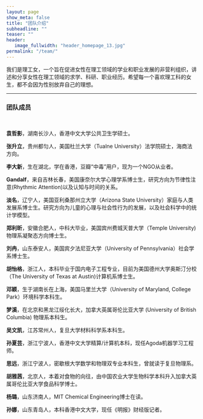 ```yaml
---
layout: page
show_meta: false
title: "团队介绍"
subheadline: ""
teaser: ""
header:
   image_fullwidth: "header_homepage_13.jpg"
permalink: "/team/"
---
```


我们是理工女，一个旨在促进女性在理工领域的学业和职业发展的非营利组织，讲述和分享女性在理工领域的求学、科研、职业经历。希望每一个喜欢理工科的女生，都不会因为性别放弃自己的理想。

- - -

### 团队成员

<br/>

**袁哲影**，湖南长沙人，香港中文大学公共卫生学硕士。

**张升立**，贵州都匀人，美国杜兰大学（Tualne University）法学院硕士，海商法方向。

**李大新**，生在湖北，学在香港，豆瓣“中毒”用户，现为一个NGO从业者。

**Gandalf**，来自吉林长春，美国康奈尔大学心理学系博士生，研究方向为节律性注意(Rhythmic Attention)以及认知与时间的关系。

**淡名**，辽宁人，美国亚利桑那州立大学（Arizona State University）家庭与人类发展系博士生。研究方向为儿童的心理与社会性行为的发展，以及社会科学中的统计学模型。

**郑利昕**，安徽合肥人，中科大毕业，美国宾州费城天普大学（Temple University) 物理系凝聚态方向博士生。

**刘冉**，山东泰安人，美国宾夕法尼亚大学（University of Pennsylvania）社会学系博士生。

**胡怡格**，浙江人，本科毕业于国内电子工程专业，目前为美国德州大学奥斯汀分校（The University of Texas at Austin)计算机系博士生。

**邓颖**，生于湖南长在上海，美国马里兰大学（University of Maryland, College Park）环境科学本科生。

**梦溪**，在北京和黑龙江绥化长大，加拿大英属哥伦比亚大学 (University of British Columbia) 物理系本科生。

**吴文凯**，江苏常州人，复旦大学材料科学系本科生。

**孙夏芸**，浙江宁波人，香港中文大学精算/计算机本科，现任Agoda机器学习工程师。

**思远**，浙江宁波人，密歇根大学数学和物理双专业本科生，曾就读于复旦物理系。

**胡雅茜**，北京人，本着对食物的向往，由中国农业大学生物科学本科升入加拿大英属哥伦比亚大学食品科学博士。

**杨璐**，山东济南人，MIT Chemical Engineering博士在读。

**孙娜**，山东青岛人，本科香港中文大学，现任《明报》财经版记者。


 [1]: #
 [2]: #
 [3]: #
 [4]: #
 [5]: #
 [6]: #
 [7]: #
 [8]: #
 [9]: #
 [10]: #
